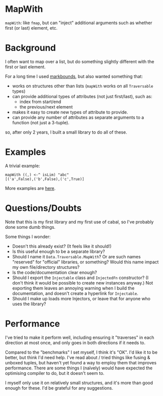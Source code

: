 # MapWith
`mapWith`: like `fmap`, but can "inject" additional arguments such as whether first (or last) element, etc.

# Background

I often want to map over a list, but do something slightly different with the first or last element.

For a long time I used [markbounds](https://stackoverflow.com/questions/14114011/haskell-map-operation-with-different-first-and-last-functions#answer-53282575),
but also wanted something that:

- works on structures other than lists (`mapWith` works on all `Traversable` types)
- can provide additional types of attributes (not just first/last), such as:
  - index from start/end
  - the previous/next element
- makes it easy to create new types of attribute to provide.
- can provide any number of attributes as separate arguments to a function (not just a 3-tuple).

so, after only 2 years, I built a small library to do all of these.

# Examples

A trivial example:
```
mapWith ((,) <-^ isLim) "abc"
[('a',False),('b',False),('c',True)]
```

More examples are [here](doc/examples.hs).

# Questions/Doubts

Note that this is my first library and my first use of cabal, so I've probably done some dumb things.

Some things I wonder:

- Doesn't this already exist? (It feels like it should!)
- Is this useful enough to be a separate library?
- Should I name it `Data.Traversable.MapWith`? Or are such names "reserved" for "official" libraries, or something? Would this name impact my own file/directory structures?
- Is the code/documentation clear enough?
- Should I export the `Injectable` class and `InjectedFn` constructor?
  (I don't think it would be possible to create new instances anyway.)
  Not exporting them leaves an annoying warning when I build the documentation, and doesn't create a hyperlink for `Injectable`.
- Should I make up loads more Injectors, or leave that for anyone who uses the library?

# Performance

I've tried to make it perform well, including ensuring it "traverses" in each direction at most once, and only goes in both directions if it needs to.

Compared to the "benchmarks" I set myself, I think it's "OK". I'd like it to be better, but think I'd need help.
I've read about / tried things like fusing & unboxed tuples, but haven't yet found a way to employ them that improves performance.
There are some things I (naïvely) would have expected the optimising compiler to do, but it doesn't seem to.

I myself only use it on relatively small structures, and it's more than good enough for these. I'd be grateful for any suggestions.

